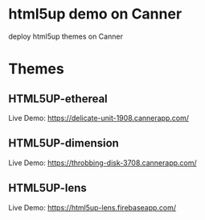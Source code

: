 # html5up demo on Canner

deploy html5up themes on Canner

# Themes

## HTML5UP-ethereal

Live Demo: https://delicate-unit-1908.cannerapp.com/

## HTML5UP-dimension

Live Demo: https://throbbing-disk-3708.cannerapp.com/

## HTML5UP-lens

Live Demo: https://html5up-lens.firebaseapp.com/
